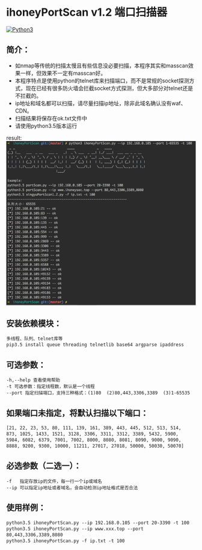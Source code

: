 # ihoneyPortScan v1.2 端口扫描器
[![Python3](https://img.shields.io/badge/python-3.5-green.svg?style=plastic)](https://www.python.org/)


## 简介：
* 如nmap等传统的扫描太慢且有些信息没必要扫描，本程序其实和masscan效果一样，但效果不一定有masscan好。
* 本程序特点是使用python的telnet库来扫描端口，而不是常规的socket探测方式，现在已经有很多防火墙会拦截socket方式探测，但大多部分对telnet还是不拦截的。
* ip地址和域名都可以扫描，请尽量扫描ip地址，除非此域名确认没有waf、CDN。
* 扫描结果将保存在ok.txt文件中
* 请使用python3.5版本运行

result:
![result](result.png)

## 安装依赖模块：
	多线程、队列、telnet库等
	pip3.5 install queue threading telnetlib base64 argparse ipaddress

## 可选参数：
	-h,--help 查看使用帮助 
	-t 可选参数：指定线程数，默认是一个线程
	--port 指定扫描端口，支持三种格式：(1)80  (2)80,443,3306,3389  (3)1-65535   

## 如果端口未指定，将默认扫描以下端口：
	[21, 22, 23, 53, 80, 111, 139, 161, 389, 443, 445, 512, 513, 514,
	873, 1025, 1433, 1521, 3128, 3306, 3311, 3312, 3389, 5432, 5900,
	5984, 6082, 6379, 7001, 7002, 8000, 8080, 8081, 8090, 9000, 9090,
	8888, 9200, 9300, 10000, 11211, 27017, 27018, 50000, 50030, 50070]

## 必选参数（二选一）：
	-f   指定存放ip的文件，每一行一个ip或域名
	--ip 可以指定ip地址或者域名，会自动检测ip地址格式是否合法

## 使用样例：
	python3.5 ihoneyPortScan.py --ip 192.168.0.105 --port 20-3390 -t 100
	python3.5 ihoneyPortScan.py --ip www.xxx.top --port 80,443,3306,3389,8080
	python3.5 ihoneyPortScan.py -f ip.txt -t 100

